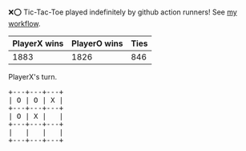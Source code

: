 :x::o: Tic-Tac-Toe played indefinitely by github action runners! See [my workflow](.github/workflows/play.yaml).

|PlayerX wins|PlayerO wins|Ties|
|-|-|-|
|1883|1826|846|

PlayerX's turn.

<pre>
+---+---+---+
| O | O | X |
+---+---+---+
| O | X |   |
+---+---+---+
|   |   |   |
+---+---+---+
</pre>
